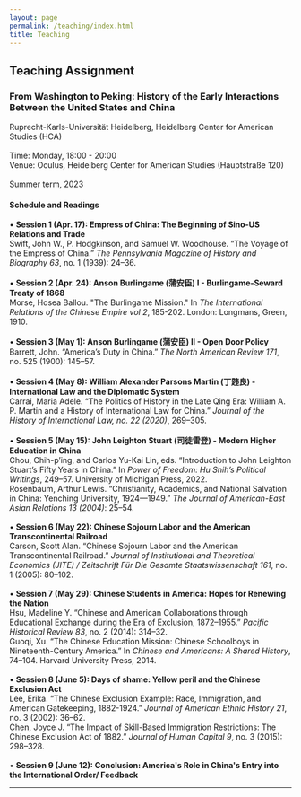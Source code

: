 ```yaml
---
layout: page
permalink: /teaching/index.html
title: Teaching
---
```


## Teaching Assignment
### From Washington to Peking: History of the Early Interactions Between the United States and China
Ruprecht-Karls-Universität Heidelberg, Heidelberg Center for American Studies (HCA)<br><br>
Time: Monday, 18:00 - 20:00<br>
Venue: Oculus, Heidelberg Center for American Studies (Hauptstraße 120)<br><br>
Summer term, 2023<br>
#### Schedule and Readings
• **Session 1 (Apr. 17): Empress of China: The Beginning of Sino-US
Relations and Trade**<br>
Swift, John W., P. Hodgkinson, and Samuel W. Woodhouse. “The Voyage
of the Empress of China.” *The Pennsylvania Magazine of History and
Biography 63*, no. 1 (1939): 24–36.<br><br>
• **Session 2 (Apr. 24): Anson Burlingame (蒲安⾂) I - Burlingame-Seward
Treaty of 1868**<br>
Morse, Hosea Ballou. "The Burlingame Mission." In *The International
Relations of the Chinese Empire vol 2*, 185-202. London: Longmans,
Green, 1910.<br><br>
• **Session 3 (May 1): Anson Burlingame (蒲安⾂) II - Open Door Policy**<br>
Barrett, John. “America’s Duty in China.” *The North American Review
171*, no. 525 (1900): 145–57.<br><br>
• **Session 4 (May 8): William Alexander Parsons Martin (丁韪良) -
International Law and the Diplomatic System**<br>
Carrai, Maria Adele. “The Politics of History in the Late Qing Era: William
A. P. Martin and a History of International Law for China.” *Journal of the
History of International Law, no. 22 (2020)*, 269–305.<br><br>
• **Session 5 (May 15): John Leighton Stuart (司徒雷登) - Modern Higher
Education in China**<br>
Chou, Chih-p’ing, and Carlos Yu-Kai Lin, eds. “Introduction to John
Leighton Stuart’s Fifty Years in China.” In *Power of Freedom: Hu Shih’s
Political Writings*, 249–57. University of Michigan Press, 2022.<br>
Rosenbaum, Arthur Lewis. “Christianity, Academics, and National
Salvation in China: Yenching University, 1924—1949.” *The Journal of
American-East Asian Relations 13 (2004)*: 25–54.<br><br>
• **Session 6 (May 22): Chinese Sojourn Labor and the American
Transcontinental Railroad**<br>
Carson, Scott Alan. “Chinese Sojourn Labor and the American
Transcontinental Railroad.” *Journal of Institutional and Theoretical
Economics (JITE) / Zeitschrift Für Die Gesamte Staatswissenschaft 161*,
no. 1 (2005): 80–102.<br><br>
• **Session 7 (May 29): Chinese Students in America: Hopes for Renewing
the Nation**<br>
Hsu, Madeline Y. “Chinese and American Collaborations through
Educational Exchange during the Era of Exclusion, 1872–1955.” *Pacific
Historical Review 83*, no. 2 (2014): 314–32.<br>
Guoqi, Xu. “The Chinese Education Mission: Chinese Schoolboys in
Nineteenth-Century America.” In *Chinese and Americans: A Shared
History*, 74–104. Harvard University Press, 2014.<br><br>
• **Session 8 (June 5): Days of shame: Yellow peril and the Chinese
Exclusion Act**<br>
Lee, Erika. “The Chinese Exclusion Example: Race, Immigration, and
American Gatekeeping, 1882-1924.” *Journal of American Ethnic History
21*, no. 3 (2002): 36–62.<br>
Chen, Joyce J. “The Impact of Skill-Based Immigration Restrictions: The
Chinese Exclusion Act of 1882.” *Journal of Human Capital 9*, no. 3 (2015):
298–328.<br><br>
• **Session 9 (June 12): Conclusion: America's Role in China's Entry into the
International Order/ Feedback**<br>
<hr>
